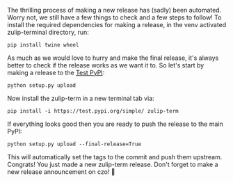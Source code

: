 The thrilling process of making a new release has (sadly) been automated. Worry not, we still have a few things to check and a few steps to follow!
To install the required dependencies for making a release, in the venv activated zulip-terminal directory, run:
```
pip install twine wheel
```
As much as we would love to hurry and make the final release, it's always better to check if the release works as we want it to. So let's start by making a release to the [Test PyPI](https://test.pypi.org/project/zulip-term/):
```
python setup.py upload
```
Now install the zulip-term in a new terminal tab via:
```
pip install -i https://test.pypi.org/simple/ zulip-term
```
If everything looks good then you are ready to push the release to the main PyPI:
```
python setup.py upload --final-release=True
```
This will automatically set the tags to the commit and push them upstream.
Congrats! You just made a new zulip-term release. Don't forget to make a new release announcement on czo! :tada:
